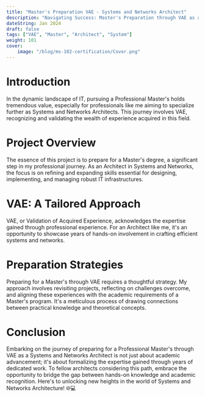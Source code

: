 ```yaml
---
title: "Master's Preparation VAE - Systems and Networks Architect"
description: "Navigating Success: Master's Preparation through VAE as a Systems and Networks Architect"
dateString: Jan 2024
draft: false
tags: ["VAE", "Master", "Architect", "System"]
weight: 101
cover:
    image: "/blog/ms-102-certification/Cover.png"
---
```


# Introduction
In the dynamic landscape of IT, pursuing a Professional Master's holds tremendous value, especially for professionals like me aiming to specialize further as Systems and Networks Architects. This journey involves VAE, recognizing and validating the wealth of experience acquired in this field.

# Project Overview

The essence of this project is to prepare for a Master's degree, a significant step in my professional journey. As an Architect in Systems and Networks, the focus is on refining and expanding skills essential for designing, implementing, and managing robust IT infrastructures.

# VAE: A Tailored Approach

VAE, or Validation of Acquired Experience, acknowledges the expertise gained through professional experience. For an Architect like me, it's an opportunity to showcase years of hands-on involvement in crafting efficient systems and networks.

# Preparation Strategies

Preparing for a Master's through VAE requires a thoughtful strategy. My approach involves revisiting projects, reflecting on challenges overcome, and aligning these experiences with the academic requirements of a Master's program. It's a meticulous process of drawing connections between practical knowledge and theoretical concepts.

# Conclusion

Embarking on the journey of preparing for a Professional Master's through VAE as a Systems and Networks Architect is not just about academic advancement; it's about formalizing the expertise gained through years of dedicated work. To fellow architects considering this path, embrace the opportunity to bridge the gap between hands-on knowledge and academic recognition. Here's to unlocking new heights in the world of Systems and Networks Architecture! 🌐💻